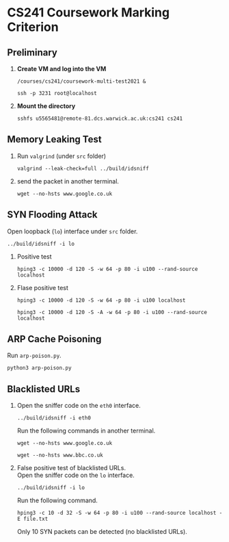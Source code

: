 # CS241 Coursework Marking Criterion

## Preliminary
1. **Create VM and log into the VM**
   
    ```
    /courses/cs241/coursework-multi-test2021 &

    ssh -p 3231 root@localhost
    ```
2. **Mount the directory**
   
    ```
    sshfs u5565481@remote-81.dcs.warwick.ac.uk:cs241 cs241
    ```

## Memory Leaking Test
1. Run `valgrind` (under `src` folder)
   
    ```
    valgrind --leak-check=full ../build/idsniff
    ```
2. send the packet in another terminal.
   
    ```
    wget --no-hsts www.google.co.uk 
    ```

## SYN Flooding Attack
Open loopback (`lo`) interface under `src` folder. 
```
../build/idsniff -i lo
```
1. Positive test
   
    ```
    hping3 -c 10000 -d 120 -S -w 64 -p 80 -i u100 --rand-source localhost
    ```
    
2. Flase positive test
   
    ```
    hping3 -c 10000 -d 120 -S -w 64 -p 80 -i u100 localhost
    ```
    ```
    hping3 -c 10000 -d 120 -S -A -w 64 -p 80 -i u100 --rand-source localhost
    ```

## ARP Cache Poisoning
Run `arp-poison.py`. 
```
python3 arp-poison.py
```

## Blacklisted URLs
1. Open the sniffer code on the `eth0` interface.
    ```
    ../build/idsniff -i eth0
    ```
    Run the following commands in another terminal.
    ```
    wget --no-hsts www.google.co.uk 
    ```
    ```
    wget --no-hsts www.bbc.co.uk 
    ```

2. False positive test of blacklisted URLs. \
   Open the sniffer code on the `lo` interface.
   ```
   ../build/idsniff -i lo
   ```
   Run the following command. 
   ```
   hping3 -c 10 -d 32 -S -w 64 -p 80 -i u100 --rand-source localhost -E file.txt 
   ```
   Only 10 SYN packets can be detected (no blacklisted URLs).








